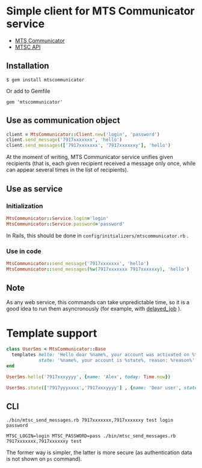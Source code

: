 # Simple client for MTS Communicator service

* [MTS Communicator](https://www.mcommunicator.ru/)
* [MTSC API](http://www.mcommunicator.ru/M2M/)


## Installation

    $ gem install mtscommunicator

Or add to Gemfile

    gem 'mtscommunicator'


## Use as communication object

```ruby
client = MtsCommunicator::Client.new('login', 'password')
client.send_message('7917xxxxxxx', 'hello')
client.send_messages(['7917xxxxxxx', '7917xxxxxxy'], 'hello')
```

At the moment of writing,
MTS Communicator service unifies given recipients
(that is, each given recipient received a message only once, while can appear several times in the list of recipients).

## Use as service

### Initialization

```ruby
MtsCommunicator::Service.login='login'
MtsCommunicator::Service.password='password'
```

In Rails, this should be done in `config/initializers/mtscommunicator.rb` .


### Use in code

```ruby
MtsCommunicator::send_message('7917xxxxxxx', 'hello')
MtsCommunicator::send_messages(%w(7917xxxxxxx 7917xxxxxxy), 'hello')
```

## Note
As any web service, this commands can take unpredictable time,
so it is a good idea to run them asyncronously
(for example, with [delayed_job](https://github.com/collectiveidea/delayed_job) ).

# Template support

```ruby
class UserSms < MtsCommunicator::Base
  templates hello: 'Hello dear %name%, your account was activated on %today%',
            state: '%name%, your account is %state%, reason: %reason%'
end
```

```ruby
UserSms.hello('7917xxxyyyy', {name: 'Alex', today: Time.now})
```
```ruby
UserSms.state(['7917yyyxxxx','7917xxxyyyy'] , {name: 'Dear user', state: :blocked, reason: 'spam detected'})
```


## CLI
```
./bin/mtsc_send_messages.rb 7917xxxxxxx,7917xxxxxxy test login password
```

```
MTSC_LOGIN=login MTSC_PASSWORD=pass ./bin/mtsc_send_messages.rb 7917xxxxxxx,7917xxxxxxy test
```

The former way is simpler, the latter is more secure (as
authentication data is not shown on `ps` command).
